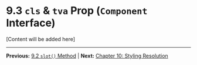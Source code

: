 # 9.3 `cls` & `tva` Prop (`Component` Interface)

[Content will be added here]

---

**Previous:** [9.2 `slot()` Method](./9.2-slot-method.md) | **Next:** [Chapter 10: Styling Resolution](../10-styling-resolution/index.md)
